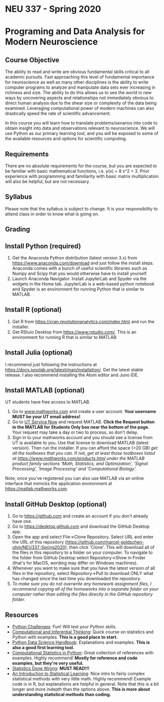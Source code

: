 # NEU 337 - Spring 2020
# Programing and Data Analysis for Modern Neuroscience


## Course Objective

The ability to read and write are obvious fundamental skills critical to all academic pursuits. Fast approaching this level of fundamental importance for neuroscience as well as many other disciplines is the ability to write computer programs to analyze and manipulate data sets ever increasing in richness and size. The ability to do this allows us to see the world in new ways by uncovering aspects and relationships not immediately obvious to direct human analysis due to the shear size or complexity of the data being examined. Leveraging computational power of modern machines can also drastically speed the rate of scientific advancement.

In this course you will learn how to translate problems/senarios into code to obtain insight into data and observations relevant to neuroscience. We will use Python as our primary learning tool, and you will be exposed to some of the available resources and options for scientific computing.

## Requirements

There are no absolute requirements for the course, but you are expected to be familiar with basic mathematical functions, i.e. y(x) = 8 x^2 + 3. Prior experience with programming and familiarity with basic matrix multiplication will also be helpful, but are not necessary.

## Syllabus

Please note that the syllabus is subject to change. It is your responsibility to attend class in order to know what is going on.


## Grading


## Install Python (required)
1. Get the Anaconda Python distribution (latest version 3.x) from https://www.anaconda.com/download and just follow the install steps. Anaconda comes with a bunch of useful scientific libraries such as Numpy and Scipy that you would otherwise have to install yourself.
2. Launch Anaconda Navigator. Install JupyterLab and Spyder via the widgets in the Home tab. JupyterLab is a web-based python notebook and Spyder is an environment for running Python that is similar to MATLAB.


## Install R (optional)
1. Get R from https://cran.revolutionanalytics.com/index.html and run the installer.
2. Get RStuio Desktop from https://www.rstudio.com/. This is an environment for running R that is similar to MATLAB.


## Install Julia (optional)
I recommend just following the instructions at https://docs.junolab.org/latest/man/installation/. Get the latest stable release. I also recommend installing the Atom editor and Juno IDE.


## Install MATLAB (optional)
UT students have free access to MATLAB.

1. Go to www.mathworks.com and create a user account. **Your username MUST be your UT email address!**
2. Go to [UT Service Now](https://ut.service-now.com/utss/catalogoverview.do?sysparam_citems_id=f9d65c7c4ff9d200f6897bcd0210c77d&sysparam_cat_id=e0d08b13c3330100c8b837659bba8fb4,Information%20Technology&sys_click_name=features&sys_features=1) and request MATLAB. **Click the Request button in the MATLAB for Students Only box near the bottom of the page.** Your request may take a day or two to process, so don't delay.
3. Sign in to your mathworks account and you should see a license from UT is available to you. Use that license to download MATLAB (latest version). Then run the installer. If you can afford the space (>20 GB) *get all the toolboxes that you can*. If not, *get at least those toolboxes listed at https://www.mathworks.com/products.html under the MATLAB product family sections 'Math, Statistics, and Optimization', 'Signal Processing', 'Image Processing' and 'Computational Biology'.*

Note, once you've registered you can also use MATLAB via an online interface that mimicks the application environment at https://matlab.mathworks.com.


## Install GitHub Desktop (optional)
1. Go to https://github.com and create an account if you don't already have one.
2. Go to https://desktop.github.com and download the GitHub Desktop app.
3. Open the app and select File->Clone Repository. Select URL and enter the URL of this repository (https://github.com/marcel-goldschen-ohm/NEU337-Spring2020), then click 'Clone'. This will download all of the files in this repository to a folder on your computer. To navigate to the folder from GitHub Desktop select Repository->Show in Finder (that's for MacOS, wording may differ on Windows machines).
4. Whenever you want to make sure that you have the latest version of all files in the repository, select Repository->Pull to download ONLY what has changed since the last time you downloaded the repository.
5. *To make sure you do not overwrite any homework assignment files, I recommend copying all of the homeworks into a separate folder on your computer rather than editing the files directly in the GitHub repository folder.*

## Resources
* [Python Challenges](http://www.pythonchallenge.com): Fun! Will test your Python skills.
* [Computational and Inferential Thinking](https://www.inferentialthinking.com): Quick course on statistics and Python with examples. **This is a good place to start.**
* [Python Data Science Handbook](https://jakevdp.github.io/PythonDataScienceHandbook): Explanations and examples. **This is also a good first learning tool.**
* [Computational Statistics in Python](http://people.duke.edu/~ccc14/sta-663-2017): Great collection of references with examples. Highly recommend! **Mostly for reference and code examples, but they're very useful.**
* [Statistics Done Wrong](https://www.statisticsdonewrong.com): **MUST READ!!!**
* [An Introduction to Statistical Learning](https://www-bcf.usc.edu/~gareth/ISL/ISLR%20First%20Printing.pdf): Nice intro to fairly complex statistical methods with very little math. Highly recommend! Example code is in R, but explanations are helpful in general. Note that this is a bit longer and more indepth than the options above. **This is more about understanding statistical methods than coding.**
